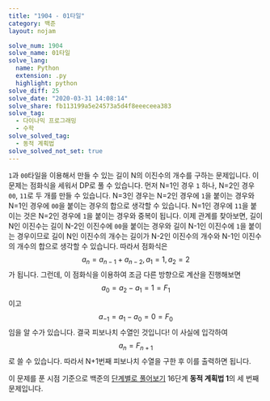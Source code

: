 ```yaml
---
title: "1904 - 01타일"
category: 백준
layout: nojam

solve_num: 1904
solve_name: 01타일
solve_lang:
  name: Python
  extension: .py
  highlight: python
solve_diff: 25
solve_date: "2020-03-31 14:08:14"
solve_share: fb113199a5e24573a5d4f8eeeceea383
solve_tag:
  - 다이나믹 프로그래밍
  - 수학
solve_solved_tag:
  - 동적 계획법
solve_solved_not_set: true
---
```


`1`과 `00`타일을 이용해서 만들 수 있는 길이 N의 이진수의 개수를 구하는 문제입니다. 이 문제는 점화식을 세워서 DP로 풀 수 있습니다. 먼저 N=1인 경우 `1` 하나, N=2인 경우 `00`, `11`로 두 개를 만들 수 있습니다. N=3인 경우는 N=2인 경우에 `1`을 붙이는 경우와 N=1인 경우에 `00`을 붙이는 경우의 합으로 생각할 수 있습니다. N=1인 경우에 `11`을 붙이는 것은 N=2인 경우에 `1`을 붙이는 경우와 중복이 됩니다. 이제 관계를 찾아보면, 길이 N인 이진수는 길이 N-2인 이진수에 `00`을 붙이는 경우와 길이 N-1인 이진수에 `1`을 붙이는 경우이므로 길이 N인 이진수의 개수는 길이가 N-2인 이진수의 개수와 N-1인 이진수의 개수의 합으로 생각할 수 있습니다. 따라서 점화식은 $$a_n=a_{n-1}+a_{n-2},a_1=1,a_2=2$$가 됩니다. 그런데, 이 점화식을 이용하여 조금 다른 방향으로 계산을 진행해보면 $$a_0=a_2-a_1=1=F_1$$이고 $$a_{-1}=a_1-a_0=0=F_0$$임을 알 수가 있습니다. 결국 피보나치 수열인 것입니다! 이 사실에 입각하여 $$a_n=F_{n+1}$$로 쓸 수 있습니다. 따라서 N+1번째 피보나치 수열을 구한 후 이를 출력하면 됩니다.

이 문제를 푼 시점 기준으로 백준의 [단계별로 풀어보기](http://noj.am/p/s) 16단계 **동적 계획법 1**의 세 번째 문제입니다.
